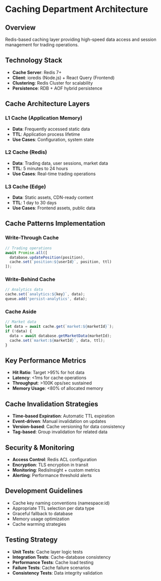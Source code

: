 # Caching Department Architecture

## Overview
Redis-based caching layer providing high-speed data access and session management for trading operations.

## Technology Stack
- **Cache Server**: Redis 7+
- **Client**: ioredis (Node.js) + React Query (Frontend)
- **Clustering**: Redis Cluster for scalability
- **Persistence**: RDB + AOF hybrid persistence

## Cache Architecture Layers

### L1 Cache (Application Memory)
- **Data**: Frequently accessed static data
- **TTL**: Application process lifetime
- **Use Cases**: Configuration, system state

### L2 Cache (Redis)
- **Data**: Trading data, user sessions, market data
- **TTL**: 5 minutes to 24 hours
- **Use Cases**: Real-time trading operations

### L3 Cache (Edge)
- **Data**: Static assets, CDN-ready content
- **TTL**: 1 day to 30 days
- **Use Cases**: Frontend assets, public data

## Cache Patterns Implementation

### Write-Through Cache
```typescript
// Trading operations
await Promise.all([
  database.updatePosition(position),
  cache.set(`position:${userId}`, position, ttl)
]);
```

### Write-Behind Cache
```typescript
// Analytics data
cache.set(`analytics:${key}`, data);
queue.add('persist-analytics', data);
```

### Cache Aside
```typescript
// Market data
let data = await cache.get(`market:${marketId}`);
if (!data) {
  data = await database.getMarketData(marketId);
  cache.set(`market:${marketId}`, data, ttl);
}
```

## Key Performance Metrics
- **Hit Ratio**: Target >95% for hot data
- **Latency**: <1ms for cache operations
- **Throughput**: >100K ops/sec sustained
- **Memory Usage**: <80% of allocated memory

## Cache Invalidation Strategies
- **Time-based Expiration**: Automatic TTL expiration
- **Event-driven**: Manual invalidation on updates
- **Version-based**: Cache versioning for data consistency
- **Tag-based**: Group invalidation for related data

## Security & Monitoring
- **Access Control**: Redis ACL configuration
- **Encryption**: TLS encryption in transit
- **Monitoring**: RedisInsight + custom metrics
- **Alerting**: Performance threshold alerts

## Development Guidelines
- Cache key naming conventions (namespace:id)
- Appropriate TTL selection per data type
- Graceful fallback to database
- Memory usage optimization
- Cache warming strategies

## Testing Strategy
- **Unit Tests**: Cache layer logic tests
- **Integration Tests**: Cache-database consistency
- **Performance Tests**: Cache load testing
- **Failure Tests**: Cache failure scenarios
- **Consistency Tests**: Data integrity validation
